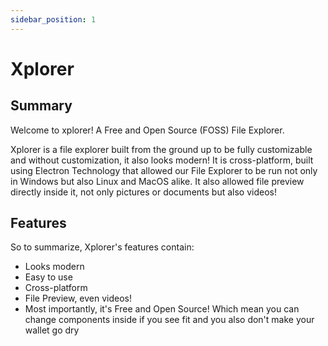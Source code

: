 ```yaml
---
sidebar_position: 1
---
```


# Xplorer

## Summary

Welcome to xplorer! A Free and Open Source (FOSS) File Explorer.

Xplorer is a file explorer built from the ground up to be fully customizable and without customization, it also looks modern!
It is cross-platform, built using Electron Technology that allowed our File Explorer to be run not only in Windows but also Linux and MacOS alike.
It also allowed file preview directly inside it, not only pictures or documents but also videos!

## Features

So to summarize, Xplorer's features contain:

-   Looks modern
-   Easy to use
-   Cross-platform
-   File Preview, even videos!
-   Most importantly, it's Free and Open Source! Which mean you can change components inside if you see fit and you also don't make your wallet go dry
